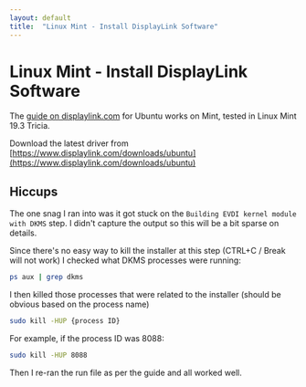 ```yaml
---
layout: default
title:  "Linux Mint - Install DisplayLink Software"
---
```


# Linux Mint - Install DisplayLink Software

The [guide on displaylink.com](https://support.displaylink.com/knowledgebase/articles/684649-how-to-install-displaylink-software-on-ubuntu) for Ubuntu works on Mint, tested in Linux Mint 19.3 Tricia.

Download the latest driver from [https://www.displaylink.com/downloads/ubuntu](https://www.displaylink.com/downloads/ubuntu)

## Hiccups
The one snag I ran into was it got stuck on the `Building EVDI kernel module with DKMS` step. I didn't capture the output so this will be a bit sparse on details.

Since there's no easy way to kill the installer at this step (CTRL+C / Break will not work) I checked what DKMS processes were running:

```bash
ps aux | grep dkms
```

I then killed those processes that were related to the installer (should be obvious based on the process name)

```bash
sudo kill -HUP {process ID}
```

For example, if the process ID was 8088:

```bash
sudo kill -HUP 8088
```

Then I re-ran the run file as per the guide and all worked well.
